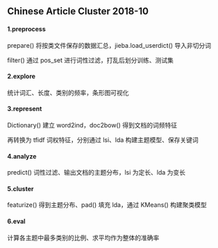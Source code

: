 ## Chinese Article Cluster 2018-10

#### 1.preprocess

prepare() 将按类文件保存的数据汇总，jieba.load_userdict() 导入非切分词

filter() 通过 pos_set 进行词性过滤，打乱后划分训练、测试集

#### 2.explore

统计词汇、长度、类别的频率，条形图可视化

#### 3.represent

Dictionary() 建立 word2ind，doc2bow() 得到文档的词频特征

再转换为 tfidf 词权特征，分别通过 lsi、lda 构建主题模型、保存关键词

#### 4.analyze

predict() 词性过滤、输出文档的主题分布，lsi 为定长、lda 为变长

#### 5.cluster

featurize() 得到主题分布、pad() 填充 lda，通过 KMeans() 构建聚类模型

#### 6.eval

计算各主题中最多类别的比例、求平均作为整体的准确率